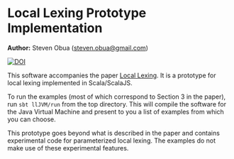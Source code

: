 # Local Lexing Prototype Implementation

**Author:** Steven Obua (steven.obua@gmail.com)

[![DOI](https://zenodo.org/badge/81583725.svg)](https://zenodo.org/badge/latestdoi/81583725)

This software accompanies the paper [Local Lexing](https://arxiv.org/abs/1702.03277). It is a prototype for local lexing implemented in Scala/ScalaJS. 

To run the examples (most of which correspond to Section 3 in the paper), run `sbt llJVM/run` from the top directory. This will compile the software for the Java Virtual Machine and present to you a list of examples from which you can choose. 

This prototype goes beyond what is described in the paper and contains experimental code for parameterized local lexing. The examples do not make use of these experimental features.

